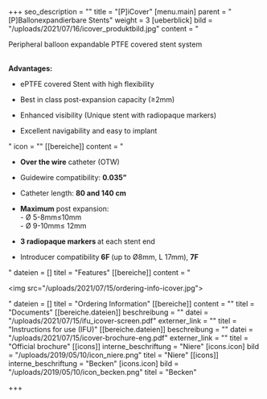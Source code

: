 +++
seo_description = ""
title = "[P]iCover"
[menu.main]
parent = "[P]Ballonexpandierbare Stents"
weight = 3
[ueberblick]
bild = "/uploads/2021/07/16/icover_produktbild.jpg"
content = "<p>Peripheral balloon expandable PTFE covered stent system</p><p><br><strong>Advantages:</strong></p><ul><li><p>ePTFE covered Stent with high flexibility</p></li><li><p>Best in class post-expansion capacity (≥2mm)</p></li><li><p>Enhanced visibility (Unique stent with radiopaque markers)</p></li><li><p>Excellent navigability and easy to implant</p></li></ul>"
icon = ""
[[bereiche]]
content = "<ul><li><p><strong>Over the wire</strong> catheter (OTW)</p></li><li><p>Guidewire compatibility: <strong>0.035”</strong></p></li><li><p>Catheter length: <strong>80 and 140 cm</strong></p></li><li><p><strong>Maximum</strong> post expansion:<br>- Ø 5-8mm≤10mm<br>- Ø 9-10mm≤ 12mm</p></li><li><p><strong>3 radiopaque markers </strong>at each stent end</p></li><li><p>Introducer compatibility<strong> 6F </strong>(up to Ø8mm, L 17mm), <strong>7F</strong></p></li></ul>"
dateien = []
titel = "Features"
[[bereiche]]
content = "<p><img src=\"/uploads/2021/07/15/ordering-info-icover.jpg\"></p>"
dateien = []
titel = "Ordering Information"
[[bereiche]]
content = ""
titel = "Documents"
[[bereiche.dateien]]
beschreibung = ""
datei = "/uploads/2021/07/15/ifu_icover-screen.pdf"
externer_link = ""
titel = "Instructions for use (IFU)"
[[bereiche.dateien]]
beschreibung = ""
datei = "/uploads/2021/07/15/icover-brochure-eng.pdf"
externer_link = ""
titel = "Official brochure"
[[icons]]
interne_beschriftung = "Niere"
[icons.icon]
bild = "/uploads/2019/05/10/icon_niere.png"
titel = "Niere"
[[icons]]
interne_beschriftung = "Becken"
[icons.icon]
bild = "/uploads/2019/05/10/icon_becken.png"
titel = "Becken"

+++
